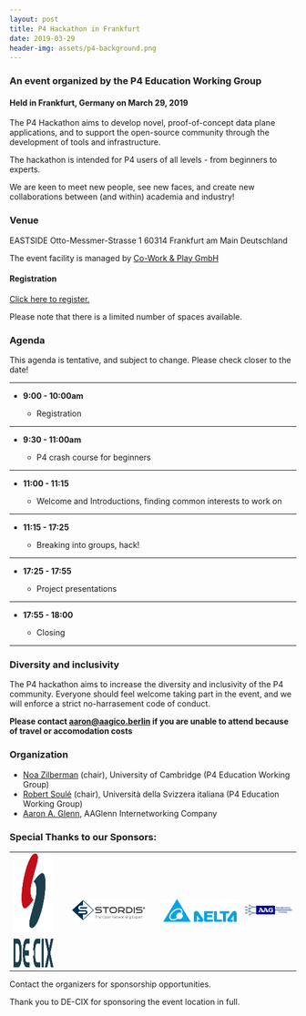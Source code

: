 ```yaml
---
layout: post
title: P4 Hackathon in Frankfurt
date: 2019-03-29
header-img: assets/p4-background.png
---
```


### An event organized by the P4 Education Working Group
    
#### Held in Frankfurt, Germany on March 29, 2019

The P4 Hackathon aims to develop novel, proof-of-concept data plane applications, and to support the open-source community through the development of tools and infrastructure.

The hackathon is intended for P4 users of all levels - from beginners to experts. 

We are keen to meet new people, see new faces, and create new collaborations between (and within) academia and industry!

### Venue

EASTSIDE
Otto-Messmer-Strasse 1
60314 Frankfurt am Main
Deutschland

The event facility is managed by [Co-Work & Play GmbH](https://www.co-work-play.de)

#### Registration


[Click here to register.](https://www.eventbrite.com/e/p4-hackathon-day-in-frankfurt-tickets-56737305809)

Please note that there is a limited number of spaces available.


### Agenda

This agenda is tentative, and subject to change. Please check closer to the date!

---

* __9:00 - 10:00am__

    * Registration 

---

* __9:30 - 11:00am__

    * P4 crash course for beginners 

---

* __11:00 - 11:15__
    
    * Welcome and Introductions, finding common interests to work on

---    
    
* __11:15 - 17:25__

    * Breaking into groups, hack!

---    
        
* __17:25 - 17:55__

    * Project presentations

----

        
* __17:55 - 18:00__

    * Closing

----

### Diversity and inclusivity


The P4 hackathon aims to increase the diversity and inclusivity of the P4 community. 
Everyone should feel welcome taking part in the event, and we will enforce a strict no-harrasement code of conduct.

**Please contact aaron@aagico.berlin if you are unable to attend because of travel or accomodation costs**

### Organization

* [Noa Zilberman](https://www.cl.cam.ac.uk/~nz247/) (chair), University of Cambridge \(P4 Education Working Group\)
* [Robert Soul&eacute;](https://www.inf.usi.ch/faculty/soule/) (chair), Universit&agrave; della Svizzera italiana \(P4 Education Working Group\)
* [Aaron A. Glenn](http://aagico.com/), AAGlenn Internetworking Company

### Special Thanks to our Sponsors:


<table cellpadding="50">
<tr><td><a href="https://de-cix.net/"><img src="/assets/DE-CIX_Logo_2016_rgb.png" height="200" alt="DE-CIX" /></a></td><td>&nbsp;</td>
<td><a href="https://www.stordis.com/"><img src="/assets/Stordis_logo_flat_grey+slogan.png" width="400" alt="Stordis" /></a></td><td>&nbsp;</td>
<td><a href="https://https://agema.deltaww.com/"><img src="/assets/delta_logo.png" width="400" alt="Delta Networks, Inc."></a></td>
<td><a href="http://aagico.com/"><img src="/assets/aagico_small.png" alt="AAGlenn Internetworking Company" /></a></td>
</tr>
</table>



Contact the organizers for sponsorship opportunities. 

Thank you to DE-CIX for sponsoring the event location in full.


